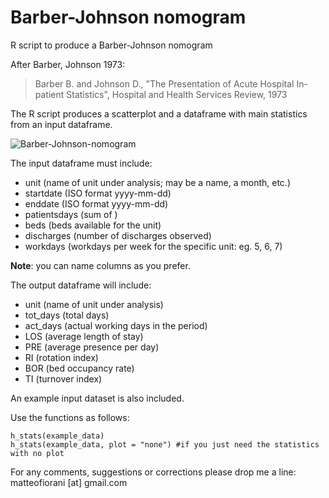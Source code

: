 # Barber-Johnson nomogram
R script to produce a Barber-Johnson nomogram

After Barber, Johnson 1973:

> Barber B. and Johnson D., "The Presentation of Acute Hospital In-patient Statistics",
> Hospital and Health Services Review, 1973

The R script produces a scatterplot and a dataframe with main statistics from an input dataframe.

![Barber-Johnson-nomogram](http://mfiorani.pythonanywhere.com/img/nomogram.png)

The input dataframe must include:
* unit (name of unit under analysis; may be a name, a month, etc.) 
* startdate (ISO format yyyy-mm-dd)
* enddate (ISO format yyyy-mm-dd)
* patientsdays (sum of ) 
* beds (beds available for the unit)
* discharges (number of discharges observed)
* workdays (workdays per week for the specific unit: eg. 5, 6, 7)

**Note**: you can name columns as you prefer.

The output dataframe will include:
* unit (name of unit under analysis)
* tot_days (total days)
* act_days (actual working days in the period)
* LOS (average length of stay)
* PRE (average presence per day)
* RI (rotation index)
* BOR (bed occupancy rate)
* TI (turnover index)

An example input dataset is also included.

Use the functions as follows:

    h_stats(example_data)
    h_stats(example_data, plot = "none") #if you just need the statistics with no plot

For any comments, suggestions or corrections please drop me a line:
matteofiorani [at] gmail.com

